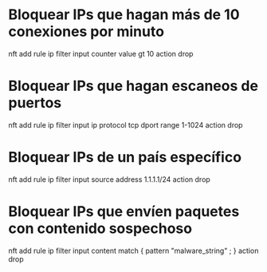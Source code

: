 # Bloquear IPs que hagan más de 10 conexiones por minuto
nft add rule ip filter input counter value gt 10 action drop

# Bloquear IPs que hagan escaneos de puertos
nft add rule ip filter input ip protocol tcp dport range 1-1024 action drop

# Bloquear IPs de un país específico
nft add rule ip filter input source address 1.1.1.1/24 action drop

# Bloquear IPs que envíen paquetes con contenido sospechoso
nft add rule ip filter input content match { pattern "malware_string" ; } action drop